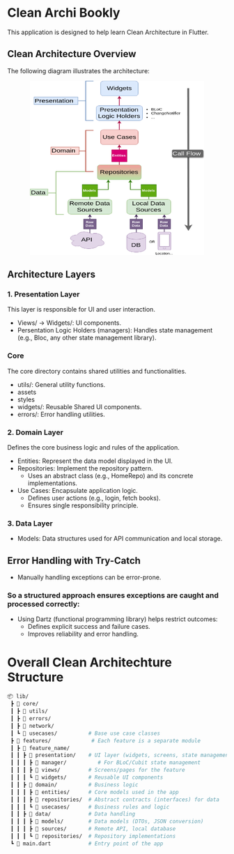 # Clean Archi Bookly
This application is designed to help learn Clean Architecture in Flutter.

## Clean Architecture Overview
The following diagram illustrates the architecture:

<div style="text-align: center;">
<img src="Clean-Architecture-Flutter-Diagram.webp" alt="Beautiful Landscape" width="400" height="400">
</div>

## Architecture Layers 
### 1. Presentation Layer
This layer is responsible for UI and user interaction.
- Views/ -> Widgets/: UI components.
- Persentation Logic Holders (managers): Handles state management (e.g., Bloc, any other state management library).

### Core

The core directory contains shared utilities and functionalities.
- utils/: General utility functions.
- assets
- styles
- widgets/: Reusable Shared UI components.
- errors/: Error handling utilities.
      
### 2. Domain Layer 
Defines the core business logic and rules of the application.
- Entities: Represent the data model displayed in the UI.
- Repositories: Implement the repository pattern.
  - Uses an abstract class (e.g., HomeRepo) and its concrete implementations.
- Use Cases: Encapsulate application logic.
  - Defines user actions (e.g., login, fetch books).
  - Ensures single responsibility principle.

### 3. Data Layer 
- Models: Data structures used for API communication and local storage.

## Error Handling with Try-Catch
- Manually handling exceptions can be error-prone.
### So a structured approach ensures exceptions are caught and processed correctly:
- Using Dartz (functional programming library) helps restrict outcomes:
  - Defines explicit success and failure cases.
  - Improves reliability and error handling.


# Overall Clean Architechture Structure
```bash
📦 lib/
 ┣ 📂 core/                
 ┃ ┣ 📂 utils/             
 ┃ ┣ 📂 errors/            
 ┃ ┣ 📂 network/           
 ┃ ┗ 📂 usecases/          # Base use case classes  
 ┣ 📂 features/             # Each feature is a separate module  
 ┃ ┣ 📂 feature_name/      
 ┃ ┃ ┣ 📂 presentation/    # UI layer (widgets, screens, state management)
 ┃ ┃ ┃ ┣ 📂 manager/          # For BLoC/Cubit state management 
 ┃ ┃ ┃ ┣ 📂 views/         # Screens/pages for the feature
 ┃ ┃ ┃ ┗ 📂 widgets/       # Reusable UI components  
 ┃ ┃ ┣ 📂 domain/          # Business logic  
 ┃ ┃ ┃ ┣ 📂 entities/      # Core models used in the app  
 ┃ ┃ ┃ ┣ 📂 repositories/  # Abstract contracts (interfaces) for data  
 ┃ ┃ ┃ ┗ 📂 usecases/      # Business rules and logic  
 ┃ ┃ ┣ 📂 data/            # Data handling  
 ┃ ┃ ┃ ┣ 📂 models/        # Data models (DTOs, JSON conversion)  
 ┃ ┃ ┃ ┣ 📂 sources/       # Remote API, local database  
 ┃ ┃ ┃ ┗ 📂 repositories/  # Repository implementations  
 ┗ 📂 main.dart            # Entry point of the app  
```
